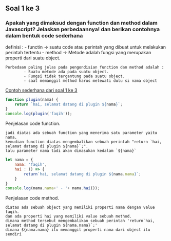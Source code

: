 ## Soal 1 ke 3
### Apakah yang dimaksud dengan function dan method dalam Javascript? Jelaskan perbedaannya! dan berikan contohnya dalam bentuk code sederhana

definisi :
    - functin -> suatu code atau perintah yang dibuat untuk melakukan perintah tertentu
    - method -> Metode adalah fungsi yang merupakan properti dari suatu object.

    Perbedaan paling jelas pada pengondisian function dan method adalah : 
            - Suatu metode ada pada suatu object.
            - Fungsi tidak tergantung pada suatu object.
            - saat memanggil method harus melewati dulu si nama object


[Contoh sederhana dari soal 1 ke 3](https://playcode.io/735067/)

```javascript
function plugin(nama) {
    return `hai, selamat datang di plugin ${nama}`;
}
console.log(plugin('faqih'));
```

Penjelasan code function.

    jadi diatas ada sebuah function yang menerima satu parameter yaitu nama.
    kemudian function diatas mengembalikan sebuah perintah "return `hai, selamat datang di plugin ${nama}`;".
    lalu parameter nama tadi akan dimasukan kedalam `${nama}`


```javascript
let nama = {
    nama: 'faqih',
    hai : () => {
        return`hai, selamat datang di plugin ${nama.nama}`;
    }
}
console.log(nama.nama+' - '+ nama.hai());
```

Penjelasan code method.

    diatas ada sebuah object yang memiliki properti nama dengan value faqih.
    dan ada properti hai yang memiliki value sebuah method.
    dimana method tersebut mengembalikan sebuah perintah 'return`hai, selamat datang di plugin ${nama.nama}`;'
    dimana ${nama.nama} itu memanggil properti nama dari object itu sendiri